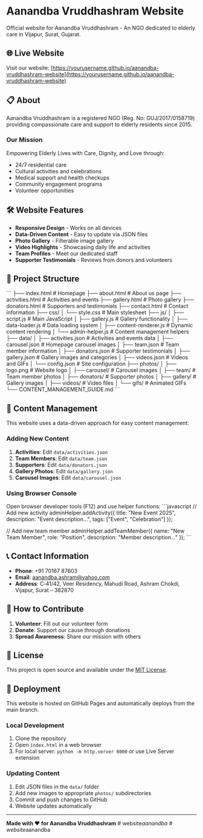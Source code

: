 # Aanandba Vruddhashram Website

Official website for Aanandba Vruddhashram - An NGO dedicated to elderly care in Vijapur, Surat, Gujarat.

## 🌐 Live Website
Visit our website: [https://yourusername.github.io/aanandba-vruddhashram-website](https://yourusername.github.io/aanandba-vruddhashram-website)

## 📋 About
Aanandba Vruddhashram is a registered NGO (Reg. No: GUJ/2017/0158719) providing compassionate care and support to elderly residents since 2015.

### Our Mission
Empowering Elderly Lives with Care, Dignity, and Love through:
- 24/7 residential care
- Cultural activities and celebrations
- Medical support and health checkups
- Community engagement programs
- Volunteer opportunities

## 🛠️ Website Features
- **Responsive Design** - Works on all devices
- **Data-Driven Content** - Easy to update via JSON files
- **Photo Gallery** - Filterable image gallery
- **Video Highlights** - Showcasing daily life and activities
- **Team Profiles** - Meet our dedicated staff
- **Supporter Testimonials** - Reviews from donors and volunteers

## 📁 Project Structure
\`\`\`
├── index.html              # Homepage
├── about.html              # About us page
├── activities.html         # Activities and events
├── gallery.html           # Photo gallery
├── donators.html          # Supporters and testimonials
├── contact.html           # Contact information
├── css/
│   └── style.css          # Main stylesheet
├── js/
│   ├── script.js          # Main JavaScript
│   ├── gallery.js         # Gallery functionality
│   ├── data-loader.js     # Data loading system
│   ├── content-renderer.js # Dynamic content rendering
│   └── admin-helper.js    # Content management helpers
├── data/
│   ├── activities.json    # Activities and events data
│   ├── carousel.json      # Homepage carousel images
│   ├── team.json          # Team member information
│   ├── donators.json      # Supporter testimonials
│   ├── gallery.json       # Gallery images and categories
│   ├── videos.json        # Videos and GIFs
│   └── config.json        # Site configuration
├── photos/
│   ├── logo.png           # Website logo
│   ├── carousel/          # Carousel images
│   ├── team/             # Team member photos
│   ├── donators/         # Supporter photos
│   ├── gallery/          # Gallery images
│   ├── videos/           # Video files
│   └── gifs/             # Animated GIFs
└── CONTENT_MANAGEMENT_GUIDE.md
\`\`\`

## 🔧 Content Management
This website uses a data-driven approach for easy content management:

### Adding New Content
1. **Activities**: Edit `data/activities.json`
2. **Team Members**: Edit `data/team.json`
3. **Supporters**: Edit `data/donators.json`
4. **Gallery Photos**: Edit `data/gallery.json`
5. **Carousel Images**: Edit `data/carousel.json`

### Using Browser Console
Open browser developer tools (F12) and use helper functions:
\`\`\`javascript
// Add new activity
adminHelper.addActivity({
  title: "New Event 2025",
  description: "Event description...",
  tags: ["Event", "Celebration"]
});

// Add new team member
adminHelper.addTeamMember({
  name: "New Team Member",
  role: "Position",
  description: "Member description..."
});
\`\`\`

## 📞 Contact Information
- **Phone**: +91 70167 87603
- **Email**: aanandba.ashram@yahoo.com
- **Address**: C‑41/42, Veer Residency, Mahudi Road, Ashram Chokdi, Vijapur, Surat – 382870

## 🤝 How to Contribute
1. **Volunteer**: Fill out our volunteer form
2. **Donate**: Support our cause through donations
3. **Spread Awareness**: Share our mission with others

## 📄 License
This project is open source and available under the [MIT License](LICENSE).

## 🚀 Deployment
This website is hosted on GitHub Pages and automatically deploys from the main branch.

### Local Development
1. Clone the repository
2. Open `index.html` in a web browser
3. For local server: `python -m http.server 8000` or use Live Server extension

### Updating Content
1. Edit JSON files in the `data/` folder
2. Add new images to appropriate `photos/` subdirectories
3. Commit and push changes to GitHub
4. Website updates automatically

---

**Made with ❤️ for Aanandba Vruddhashram**
#   w e b s i t e _ a a n a n d b a  
 #   w e b s i t e _ a a n a n d b a  
 